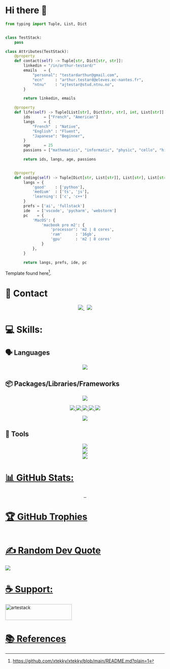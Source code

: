 # Hi there 👋

```python
from typing import Tuple, List, Dict


class TestStack:
    pass

class Attributes(TestStack):
    @property
    def contact(self) -> Tuple[str, Dict[str, str]]:
        linkedin = "/in/arthur-testard/"
        emails   = { 
            "personal": "testardarthur@gmail.com",
            "ecn"     : "arthur.testard@eleves.ec-nantes.fr",
            "ntnu"    : "ajtestar@stud.ntnu.no",
        }

        return linkedin, emails

    @property
    def life(self) -> Tuple[List[str], Dict[str, str], int, List[str]]:
        ids      = ["French", "American"]
        langs    = {
            "French"  : "Native",
            "English" : "Fluent",
            "Japanese": "Beginner",
        }
        age      = 25
        passions = ["mathematics", "informatic", "physic", "cello", "hikes"]

        return ids, langs, age, passions


    @property
    def coding(self) -> Tuple[Dict[str, List[str]], List[str], List[str], Dict[str]]:
        langs = {
            'good'    : ['python'],
            'medium'  : ['ts', 'js'],
            'learning': ['c', 'c++']
        }
        prefs = ['ai', 'fullstack']
        ide   = ['vscode', 'pycharm', 'webstorm']
        pc    = {
            'MacOS': {
                'macbook pro m2': {
                    'processor': 'm2 | 8 cores',
                    'ram'      : '16gb',
                    'gpu'      : 'm2 | 8 cores'
                }
            },
        }

        return langs, prefs, ide, pc
```
Template found here[^1].
<!-- @property
    def experiences(self) -> Tuple[Dict[str, Dict[str, str]], Dict[str, Dict[str, str]]]:
        """More information on my linkedIn"""
        studies = {
            "ntnu": {
                "univ"  : "Norwegian University of Science and Technology",
                "dates" : "2023-2025",
                "degree": "master",
                "spe"   : "artificial intelligence"
                "loc"   : "no"
            },
            "ecn": {
                "univ"  : "Ecole Centrale de Nantes",
                "dates" : "2020-2025",
                "degree": "master",
                "spe"   : "general engineering",
                "loc"   : "fr"
            }
        }
        jobs    = {
            "rokken": {
                "firm"  : "@Rokken-lab6",
                "dates" : "2022/11-2023/05",
                "role"  : "machine learning engineer intern",
                "loc"   : "jp",
            },
            "padoa": {
                "firm"  : "@padoa",
                "dates" : "2022/04-2022/08",
                "role"  : "fullstack developer intern",
                "loc"   : "fr"
            },
        }

        return studies, jobs -->

# 💬 Contact

<p align="center">
	<a href="https://www.linkedin.com/in/arthur-testard/">
		<img src="https://img.shields.io/badge/-LINKEDIN-0077B5?style=for-the-badge&logo=linkedin&logoColor=white">
	</a>
	<span>&nbsp;</span>
	<a href="mailto:testardarthur@gmail.com">
		<img src="https://img.shields.io/badge/-GMAIL-D14836?style=for-the-badge&logo=gmail&logoColor=white">
	</a>
</p>

# 💻 Skills:

## 🗣️ Languages
<p align="center">
  <a href="https://skillicons.dev">
    <img src="https://skillicons.dev/icons?i=python,c,cs,cpp,js,ts,css,html,matlab,bash" />
  </a>
</p>

## 📦 Packages/Libraries/Frameworks
<p align="center">
  <a href="https://skillicons.dev">
    <img src="https://skillicons.dev/icons?i=pytorch,tensorflow,sklearn,fastapi,django,flask" />
	<!-- add keras, matplotlib, pandas,numpy-->
  </a>
</p>

<p align="center">
  <a href="https://skillicons.dev">
	<img src="https://img.shields.io/badge/Keras-%23D00000.svg?style=for-the-badge&logo=Keras&logoColor=white"/>
	<img src="https://img.shields.io/badge/Matplotlib-%23ffffff.svg?style=for-the-badge&logo=Matplotlib"/>
	<img src="https://img.shields.io/badge/numpy-%23013243.svg?style=for-the-badge&logo=numpy&logoColor=white"/>
    <img src="https://img.shields.io/badge/pandas-%23150458.svg?style=for-the-badge&logo=pandas&logoColor=white"/>
	<img src="https://img.shields.io/badge/SciPy-%230C55A5.svg?style=for-the-badge&logo=scipy&logoColor=%white"/>
  </a>
</p>

<p align="center">
  <a href="https://skillicons.dev">
    <img src="https://skillicons.dev/icons?i=npm,yarn,react,nextjs,nodejs" 
	/>
  </a>
</p>

## 🔨 Tools


<p align="center">
  <a href="https://skillicons.dev">
    <img src="https://skillicons.dev/icons?i=apple,linux,ubuntu,windows"/><br/>
    <img src="https://skillicons.dev/icons?i=git,github,stackoverflow,docker,postgres,sqlite,azure,firebase,tailwind,latex,"/><br/>
    <img src="https://img.shields.io/badge/CIRCLECI-02303A.svg?style=for-the-badge&logo=CIRCLECI&logoColor=white&color=%23343434"/>
</p>


# 📊 GitHub Stats:

<p align="center">
    <img alt="" src="https://github-readme-stats.vercel.app/api?username=art-test-stack&theme=tokyonight&show_icons=true&locale=en&hide_border=true"/>
    <img alt="" src="https://streak-stats.demolab.com?user=art-test-stack&theme=tokyonight&hide_border=true"/>
    <img alt="" src="https://github-readme-stats.vercel.app/api/top-langs?username=art-test-stack&layout=donut&theme=tokyonight&locale=en&hide_border=true"/>
</p>


# 🏆 GitHub Trophies

<p href="" align="center">
	<img alt="" src="https://github-profile-trophy.vercel.app/?username=art-test-stack&theme=tokyonight"/>
</p>


# ✍️ Random Dev Quote

![](https://quotes-github-readme.vercel.app/api?type=horizontal&theme=radical)

# ☕️ Support:

<p href="https://www.buymeacoffee.com/artestack"> 
	<img src="https://cdn.buymeacoffee.com/buttons/v2/default-yellow.png" height="50" width="210" alt="artestack" />
</p>

# 📚 References

[^1]: https://github.com/xtekky/xtekky/blob/main/README.md?plain=1